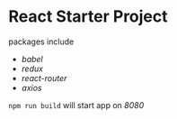 # React Starter Project
packages include
- *babel*
- *redux*
- *react-router*
- *axios*


`npm run build` will start app on *8080*
